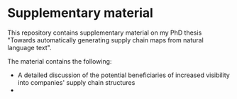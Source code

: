 # Supplementary material

This repository contains supplementary material on my PhD thesis "Towards automatically generating supply chain maps from natural language text".

The material contains the following:

* A detailed discussion of the potential beneficiaries of increased visibility into companies' supply chain structures
*
